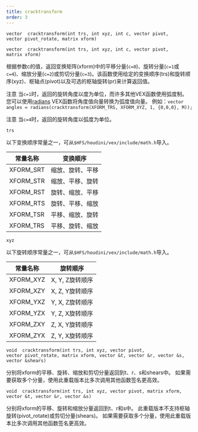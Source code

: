 ```yaml
---
title: cracktransform
order: 3
---
```


`vector  cracktransform(int trs, int xyz, int c, vector pivot, vector pivot_rotate, matrix xform)`

`vector  cracktransform(int trs, int xyz, int c, vector pivot, matrix xform)`

根据参数c的值，返回变换矩阵(xform)中的平移分量(`c=0`)、旋转分量(`c=1`或`c=4`)、缩放分量(`c=2`)或剪切分量(`c=3`)。该函数使用给定的变换顺序(trs)和旋转顺序(xyz)、枢轴点(pivot)以及可选的枢轴旋转(pr)来计算返回值。

注意
当`c=1`时，返回的旋转角度以度为单位，而许多其他VEX函数使用弧度制。
您可以使用[radians](./radians "将参数从角度转换为弧度") VEX函数将角度值向量转换为弧度值向量。
例如：`vector angles = radians(cracktransform(XFORM_TRS, XFORM_XYZ, 1, {0,0,0}, M));`

注意
当`c=4`时，返回的旋转角度以弧度为单位。

`trs`

以下变换顺序常量之一，可从`$HFS/houdini/vex/include/math.h`导入。

| 常量名称 | 变换顺序 |
| --- | --- |
| XFORM_SRT | 缩放、旋转、平移 |
| XFORM_STR | 缩放、平移、旋转 |
| XFORM_RST | 旋转、缩放、平移 |
| XFORM_RTS | 旋转、平移、缩放 |
| XFORM_TSR | 平移、缩放、旋转 |
| XFORM_TRS | 平移、旋转、缩放 |

`xyz`

以下旋转顺序常量之一，可从`$HFS/houdini/vex/include/math.h`导入。

| 常量名称 | 旋转顺序 |
| --- | --- |
| XFORM_XYZ | X, Y, Z旋转顺序 |
| XFORM_XZY | X, Z, Y旋转顺序 |
| XFORM_YXZ | Y, X, Z旋转顺序 |
| XFORM_YZX | Y, Z, X旋转顺序 |
| XFORM_ZXY | Z, X, Y旋转顺序 |
| XFORM_ZYX | Z, Y, X旋转顺序 |

`void  cracktransform(int trs, int xyz, vector pivot, vector pivot_rotate, matrix xform, vector &t, vector &r, vector &s, vector &shears)`

分别将xform的平移、旋转、缩放和剪切分量返回到t、r、s和shears中。
如果需要获取多个分量，使用此重载版本比多次调用其他函数签名更高效。

`void  cracktransform(int trs, int xyz, vector pivot, matrix xform, vector &t, vector &r, vector &s)`

分别将xform的平移、旋转和缩放分量返回到t、r和s中。
此重载版本不支持枢轴旋转(pivot_rotate)或剪切分量(shears)。
如果需要获取多个分量，使用此重载版本比多次调用其他函数签名更高效。
